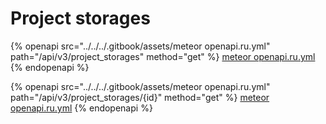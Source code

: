 # Project storages

{% openapi src="../../../.gitbook/assets/meteor openapi.ru.yml" path="/api/v3/project_storages" method="get" %}
[meteor openapi.ru.yml](<../../../.gitbook/assets/meteor openapi.ru.yml>)
{% endopenapi %}

{% openapi src="../../../.gitbook/assets/meteor openapi.ru.yml" path="/api/v3/project_storages/{id}" method="get" %}
[meteor openapi.ru.yml](<../../../.gitbook/assets/meteor openapi.ru.yml>)
{% endopenapi %}
